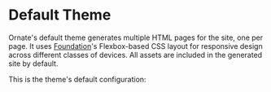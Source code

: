 # Default Theme

Ornate's default theme generates multiple HTML pages for the site, one per page. It uses [Foundation](http://foundation.zurb.com/)'s Flexbox-based CSS layout for responsive design across different classes of devices. All assets are included in the generated site by default.

This is the theme's default configuration:

```yaml src=../../core/src/main/resources/ornate-reference.conf#--doc-theme
```
